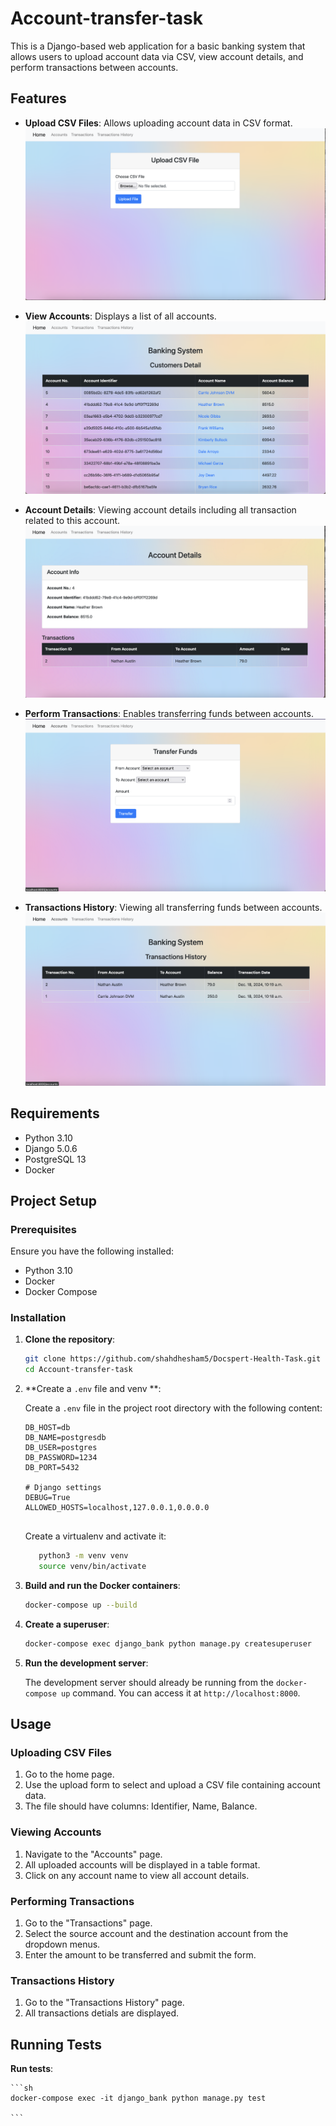 # Account-transfer-task

This is a Django-based web application for a basic banking system that allows users to upload account data via CSV, view account details, and perform transactions between accounts.

## Features

- **Upload CSV Files**: Allows uploading account data in CSV format.
  ![Upload CSV Form](images/upload.png)
- **View Accounts**: Displays a list of all accounts.
  ![View Accounts](images/accounts.png)
- **Account Details**: Viewing account details including all transaction related to this account.
  ![Perform Transactions](images/details.png)
  
- **Perform Transactions**: Enables transferring funds between accounts.
  ![Perform Transactions](images/transaction.png)
- **Transactions History**: Viewing all transferring funds between accounts.
  ![Perform Transactions](images/history.png)

  
## Requirements

- Python 3.10
- Django 5.0.6
- PostgreSQL 13
- Docker

## Project Setup

### Prerequisites

Ensure you have the following installed:

- Python 3.10
- Docker
- Docker Compose

### Installation

1. **Clone the repository**:

    ```sh
    git clone https://github.com/shahdhesham5/Docspert-Health-Task.git
    cd Account-transfer-task
    ```

2. **Create a `.env` file and venv **:

    Create a `.env` file in the project root directory with the following content:

    ```env
    DB_HOST=db
    DB_NAME=postgresdb
    DB_USER=postgres
    DB_PASSWORD=1234
    DB_PORT=5432
    
    # Django settings
    DEBUG=True
    ALLOWED_HOSTS=localhost,127.0.0.1,0.0.0.0


    ```
   Create a virtualenv and activate it:
   ```sh
      python3 -m venv venv
      source venv/bin/activate
   ```
4. **Build and run the Docker containers**:

    ```sh
    docker-compose up --build
    ```

5. **Create a superuser**:

    ```sh
    docker-compose exec django_bank python manage.py createsuperuser
    ```

6. **Run the development server**:

    The development server should already be running from the `docker-compose up` command. You can access it at `http://localhost:8000`.

## Usage

### Uploading CSV Files

1. Go to the home page.
2. Use the upload form to select and upload a CSV file containing account data.
3. The file should have columns: Identifier, Name, Balance.

### Viewing Accounts

1. Navigate to the "Accounts" page.
2. All uploaded accounts will be displayed in a table format.
3. Click on any account name to view all account details.

### Performing Transactions

1. Go to the "Transactions" page.
2. Select the source account and the destination account from the dropdown menus.
3. Enter the amount to be transferred and submit the form.

### Transactions History 

1. Go to the "Transactions History" page.
2. All transactions detials are displayed.


## Running Tests
  **Run tests**:

    ```sh
    docker-compose exec -it django_bank python manage.py test

    ```

